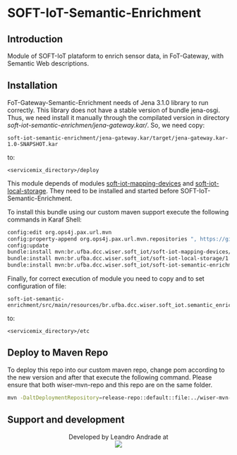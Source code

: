 # SOFT-IoT-Semantic-Enrichment

## Introduction

Module of SOFT-IoT plataform to enrich sensor data, in FoT-Gateway, with Semantic Web descriptions.

## Installation



FoT-Gateway-Semantic-Enrichment needs of Jena 3.1.0 library to run correctly. This library does not have a stable version of bundle jena-osgi. Thus, we need install it manually through the compilated version in directory *soft-iot-semantic-enrichmen/jena-gateway.kar/*. So, we need copy:
```
soft-iot-semantic-enrichment/jena-gateway.kar/target/jena-gateway.kar-1.0-SNAPSHOT.kar
```
to:
```
<servicemix_directory>/deploy
```
This module depends of modules [soft-iot-mapping-devices](https://github.com/WiserUFBA/soft-iot-mapping-devices) and [soft-iot-local-storage](https://github.com/WiserUFBA/soft-iot-local-storage). They need to be installed and started before SOFT-IoT-Semantic-Enrichment.

To install this bundle using our custom maven support execute the following commands in Karaf Shell:

```sh
config:edit org.ops4j.pax.url.mvn 
config:property-append org.ops4j.pax.url.mvn.repositories ", https://github.com/WiserUFBA/wiser-mvn-repo/raw/master/releases@id=wiser"
config:update
bundle:install mvn:br.ufba.dcc.wiser.soft_iot/soft-iot-mapping-devices/1.0.0
bundle:install mvn:br.ufba.dcc.wiser.soft_iot/soft-iot-local-storage/1.0.0
bundle:install mvn:br.ufba.dcc.wiser.soft_iot/soft-iot-semantic-enrichment/1.0.0
```

Finally, for correct execution of module you need to copy and to set configuration of file:
```
soft-iot-semantic-enrichment/src/main/resources/br.ufba.dcc.wiser.soft_iot.semantic_enrichment.cfg
```
to:
```
<servicemix_directory>/etc
```

## Deploy to Maven Repo

To deploy this repo into our custom maven repo, change pom according to the new version and after that execute the following command. Please ensure that both wiser-mvn-repo and this repo are on the same folder.

```sh
mvn -DaltDeploymentRepository=release-repo::default::file:../wiser-mvn-repo/releases/ deploy
```



## Support and development

<p align="center">
	Developed by Leandro Andrade at </br>
  <img src="https://wiki.dcc.ufba.br/pub/SmartUFBA/ProjectLogo/wiserufbalogo.jpg"/>
</p>
